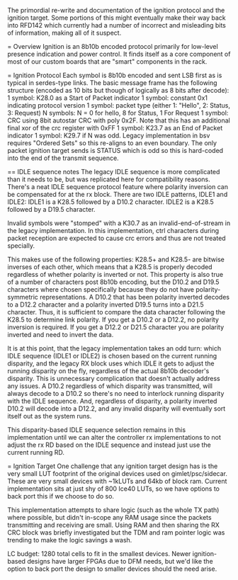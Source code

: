 The primordial re-write and documentation of the ignition protocol and
the ignition target.  Some portions of this might eventually make their way
back into RFD142 which currently had a number of incorrect and misleading bits
of information, making all of it suspect.

= Overview
Ignition is an 8b10b encoded protocol primarily for low-level presence indication and
power control. It finds itself as a core component of most of our custom boards that
are "smart" components in the rack.

= Ignition Protocol
Each symbol is 8b10b encoded and sent LSB first as is typical in serdes-type links.
The basic message frame has the following structure (encoded as 10 bits but though of logically as 8 bits after decode):
1 symbol: K28.0 as a Start of Packet indicator
1 symbol: constant 0x1 indicating protocol version
1 symbol: packet type (either 1: "Hello", 2: Status, 3: Request)
N symbols: N = 0 for hello, 8 for Status, 1 For Request
1 symbol: CRC using 8bit autostar CRC with poly 0x2F. Note that this has an additional final xor of the crc register with 0xFF
1 symbol: K23.7 as an End of Packet indicator
1 symbol: K29.7 if N was odd. Legacy implementation in bsv requires "Ordered Sets" so this re-aligns to an
even boundary. The only packet ignition target sends is STATUS which is odd so this is hard-coded into the
end of the transmit sequence.

== IDLE sequence notes
The legacy IDLE sequence is more complicated than it needs to be, but was replicated here for compatibility reasons.
There's a neat IDLE sequence protocol feature where polarity inversion can be compensated for at the rx block.
There are two IDLE patterns, IDLE1 and IDLE2:
IDLE1 is a K28.5 followed by a D10.2 character.
IDLE2 is a K28.5 followed by a D19.5 character.

Invalid symbols were "stomped" with a K30.7 as an invalid-end-of-stream in the legacy implementation. In
this implementation, ctrl characters during packet reception are expected to cause crc errors and thus
are not treated specially.

This makes use of the following properties: K28.5+ and K28.5- are bitwise inverses of each other, which means
that a K28.5 is properly decoded regardless of whether polarity is inverted or not. This property is also 
true of a number of characters post 8b10b encoding, but the D10.2 and D19.5 characters where chosen specifically
because they do not have polarity-symmetric representations. A D10.2 that has been polarity inverted decodes
to a D12.2 character and a polarity inverted D19.5 turns into a D21.5 character. Thus, it is sufficient to
compare the data character following the K28.5 to determine link polarity. If you get a D10.2 or a D12.2,
no polarity inversion is required. If you get a D12.2 or D21.5 character you are polarity inverted and need
to invert the data.

It is at this point, that the legacy implementation takes an odd turn: which IDLE sequence (IDLE1 or IDLE2) is
chosen based on the current running disparity, and the legacy RX block uses which IDLE it gets to adjust the
running disparity on the fly, regardless of the actual 8b10b decoder's disparity. This is unnecessary complication
that doesn't actually address any issues. A D10.2 regardless of which disparity was transmitted, will always
decode to a D10.2 so there's no need to interlock running disparity with the IDLE sequence. And, regardless of
disparity, a polarity inverted D10.2 will decode into a D12.2, and any invalid disparity will eventually sort
itself out as the system runs.

This disparity-based IDLE sequence selection remains in this implementation until we can alter the controller
rx implementations to not adjust the rx RD based on the IDLE sequence and instead just use the current running
RD.


= Ignition Target
One challenge that any ignition target design has is the very small LUT footprint of the original devices
used on gimlet/psc/sidecar.  These are very small devices with ~1kLUTs and 64kb of block ram. Current
implementation sits at just shy of 800 Ice40 LUTs, so we have options to back port this if we choose to
do so.

This implementation attempts to share logic (such as the whole TX path) where possible, but didn't in-scope
any RAM usage since the packets transmitting and receiving are small. Using RAM and then sharing the RX CRC
block was briefly investigated but the TDM and ram pointer logic was trending to make the logic savings
a wash.


LC budget: 1280 total cells to fit in the smallest devices. Newer ignition-based
designs have larger FPGAs due to DFM needs, but we'd like the option to back port the design
to smaller devices should the need arise.